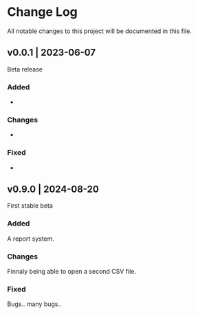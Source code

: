 # Change Log

All notable changes to this project will be documented in this file.


## v0.0.1 | 2023-06-07
Beta release

### Added

-


### Changes

-


### Fixed

-



## v0.9.0 | 2024-08-20
First stable beta

### Added

A report system.


### Changes

Finnaly being able to open a second CSV file.


### Fixed

Bugs.. many bugs..


